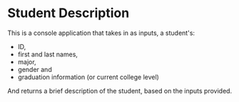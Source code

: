 # Student Description
This is a console application that takes in as inputs, a student's: 
- ID, 
- first and last names, 
- major, 
- gender and 
- graduation information (or current college level) 

And returns a brief description of the student, based on the inputs provided.
